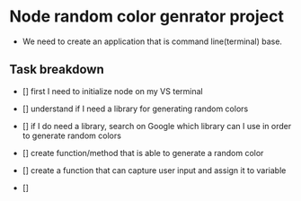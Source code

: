 # Node random color genrator project

- We need to create an application that is command line(terminal) base.

## Task breakdown

- [] first I need to initialize node on my VS terminal

- [] understand if I need a library for generating random colors
- [] if I do need a library, search on Google which library can I use in order to generate random colors
- [] create function/method that is able to generate a random color

- [] create a function that can capture user input and assign it to variable

- []
